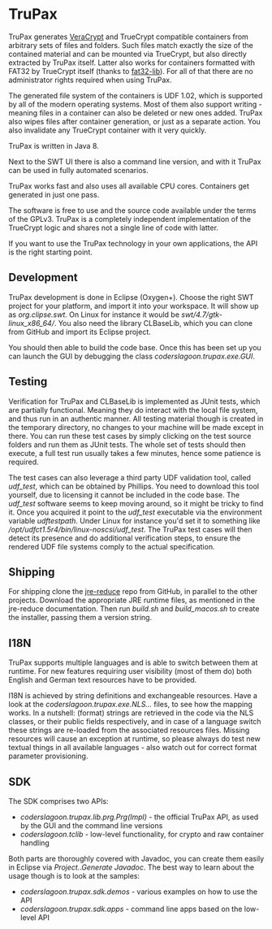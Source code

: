 # TruPax

TruPax generates [VeraCrypt](https://veracrypt.codeplex.com) and TrueCrypt
compatible containers from arbitrary sets of files and folders. Such files match
exactly the size of the contained material and can be mounted via TrueCrypt, but
also directly extracted by TruPax itself. Latter also works for containers
formatted with FAT32 by TrueCrypt itself (thanks to
[fat32-lib](https://github.com/waldheinz/fat32-lib)). For all of that there are
no administrator rights required when using TruPax.

The generated file system of the containers is UDF 1.02, which is supported by
all of the modern operating systems. Most of them also support writing -
meaning files in a container can also be deleted or new ones added. TruPax also
wipes files after container generation, or just as a separate action. You also
invalidate any TrueCrypt container with it very quickly.

TruPax is written in Java 8.

Next to the SWT UI there is also a command line version, and with it TruPax can
be used in fully automated scenarios.

TruPax works fast and also uses all available CPU cores. Containers get
generated in just one pass.

The software is free to use and the source code available under the terms of
the GPLv3. TruPax is a completely independent implementation of the TrueCrypt
logic and shares not a single line of code with latter.

If you want to use the TruPax technology in your own applications, the API is
the right starting point.

## Development

TruPax development is done in Eclipse (Oxygen+). Choose the right SWT project for
your platform, and import it into your workspace. It will show up as
*org.clipse.swt*. On Linux for instance it would be *swt/4.7/gtk-linux_x86_64/*.
You also need the library CLBaseLib, which you can clone from GitHub and import its
Eclipse project.

You should then able to build the code base. Once this has been set up you can
launch the GUI by debugging the class *coderslagoon.trupax.exe.GUI*.
 
## Testing

Verification for TruPax and CLBaseLib is implemented as JUnit tests, which are
partially functional. Meaning they do interact with the local file system, and
thus run in an authentic manner. All testing material though is created in the
temporary directory, no changes to your machine will be made except in there.
You can run these test cases by simply clicking on the test source folders and
run them as JUnit tests. The whole set of tests should then execute, a full test
run usually takes a few minutes, hence some patience is required.

The test cases can also leverage a third party UDF validation tool, called
*udf_test*, which can be obtained by Phillips. You need to download this tool
yourself, due to licensing it cannot be included in the code base. The *udf_test*
software seems to keep moving around, so it might be tricky to find it. Once
you acquired it point to the *udf_test* executable via the environment variable
*udftestpath*. Under Linux for instance you'd set it to something like
*/opt/udfct1.5r4/bin/linux-noscsi/udf_test*. The TruPax test cases will then
detect its presence and do additional verification steps, to ensure the rendered
UDF file systems comply to the actual specification.

## Shipping

For shipping clone the [jre-reduce](https://github.com/coderslagoon/jre-reduce)
repo from GitHub, in parallel to the other projects. Download the appropriate JRE
runtime files, as mentioned in the jre-reduce documentation. Then run *build.sh*
and *build_macos.sh* to create the installer, passing them a version string.

## I18N

TruPax supports multiple languages and is able to switch between them at
runtime. For new features requiring user visibility (most of them do) both
English and German text resources have to be provided.

I18N is achieved by string definitions and exchangeable resources. Have a look
at the *coderslagoon.trupax.exe.NLS...* files, to see how the mapping works. In a
nutshell: (format) strings are retrieved in the code via the NLS classes, or
their public fields respectively, and in case of a language switch these strings
are re-loaded from the associated resources files. Missing resources will cause
an exception at runtime, so please always do test new textual things in all
available languages - also watch out for correct format parameter provisioning.

## SDK

The SDK comprises two APIs:

* *coderslagoon.trupax.lib.prg.Prg(Impl)* - 
  the official TruPax API, as used by the GUI and the command line versions
* *coderslagoon.tclib* -
  low-level functionality, for crypto and raw container handling

Both parts are thoroughly covered with Javadoc, you can create them easily in
Eclipse via *Project..Generate Javadoc*. The best way to learn about the usage
though is to look at the samples:

* *coderslagoon.trupax.sdk.demos* - various examples on how to use the API
* *coderslagoon.trupax.sdk.apps*  - command line apps based on the low-level API
